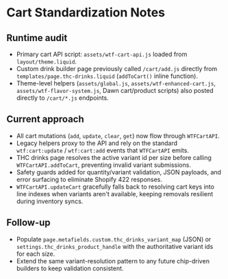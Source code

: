 # Cart Standardization Notes

## Runtime audit
- Primary cart API script: `assets/wtf-cart-api.js` loaded from `layout/theme.liquid`.
- Custom drink builder page previously called `/cart/add.js` directly from `templates/page.thc-drinks.liquid` (`addToCart()` inline function).
- Theme-level helpers (`assets/global.js`, `assets/wtf-enhanced-cart.js`, `assets/wtf-flavor-system.js`, Dawn cart/product scripts) also posted directly to `/cart/*.js` endpoints.

## Current approach
- All cart mutations (`add`, `update`, `clear`, `get`) now flow through `WTFCartAPI`.
- Legacy helpers proxy to the API and rely on the standard `wtf:cart:update` / `wtf:cart:add` events that `WTFCartAPI` emits.
- THC drinks page resolves the active variant id per size before calling `WTFCartAPI.addToCart`, preventing invalid variant submissions.
- Safety guards added for quantity/variant validation, JSON payloads, and error surfacing to eliminate Shopify 422 responses.
- `WTFCartAPI.updateCart` gracefully falls back to resolving cart keys into line indexes when variants aren't available, keeping removals resilient during inventory syncs.

## Follow-up
- Populate `page.metafields.custom.thc_drinks_variant_map` (JSON) or `settings.thc_drinks_product_handle` with the authoritative variant ids for each size.
- Extend the same variant-resolution pattern to any future chip-driven builders to keep validation consistent.
